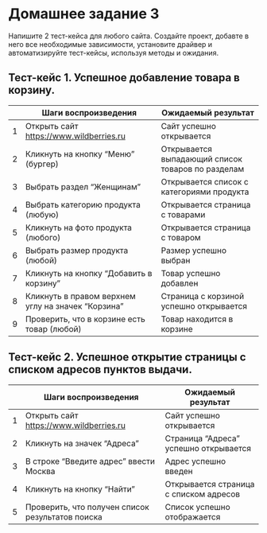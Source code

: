 # Домашнее задание 3
Напишите 2 тест-кейса для любого сайта. Создайте проект, добавте в него все необходимые зависимости, установите драйвер и автоматизируйте тест-кейсы,  используя методы и ожидания.
## Тест-кейс 1. Успешное добавление товара в корзину.
|  |Шаги воспроизведения                              |Ожидаемый результат                              |
|--|--------------------------------------------------|-------------------------------------------------|
|1 |Открыть сайт https://www.wildberries.ru           |Сайт успешно открывается                         |
|2 |Кликнуть на кнопку “Меню” (бургер)                |Открывается выпадающий список товаров по разделам|
|3 |Выбрать раздел “Женщинам”                         |Открывается список с категориями продукта        |
|4 |Выбрать категорию продукта (любую)                |Открывается страница с товарами                  |
|5 |Кликнуть на фото продукта (любого)                |Открывается страница с товаром                   |
|6 |Выбрать размер продукта (любой)                   |Размер успешно выбран                            |
|7 |Кликнуть на кнопку “Добавить в корзину”           |Товар успешно добавлен                           |
|8 |Кликнуть в правом верхнем углу на значек “Корзина”|Страница с корзиной успешно открывается          |
|9 |Проверить, что в корзине есть товар (любой)       |Товар находится в корзине                        |

## Тест-кейс 2. Успешное открытие страницы с списком адресов пунктов выдачи.
|  |Шаги воспроизведения                              |Ожидаемый результат                              |
|--|--------------------------------------------------|-------------------------------------------------|
|1 |Открыть сайт https://www.wildberries.ru           |Сайт успешно открывается                         |
|2 |Кликнуть на значек “Адреса”                       |Страница “Адреса” успешно открывается            |
|3 |В строке “Введите адрес” ввести Москва            |Адрес успешно введен                             |
|4 |Кликнуть на кнопку “Найти”                        |Открывается страница с списком адресов           |
|5 |Проверить, что получен список результатов поиска  |Список успешно отображается                      |


